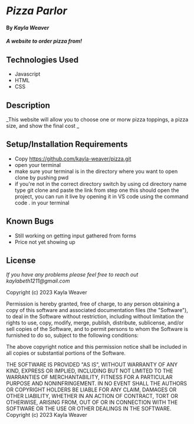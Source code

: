 # _Pizza Parlor_

#### By _**Kayla Weaver**_

#### _A website to order pizza from!_

## Technologies Used

* Javascript 
* HTML
* CSS 

## Description

_This website will allow you to choose one or morw pizza toppings, a pizza size, and show the final cost _

## Setup/Installation Requirements

* Copy https://github.com/kayla-weaver/pizza.git
* open your terminal
* make sure your terminal is in the directory where you want to open clone by pushing pwd
* if you're not in the correct directory switch by using cd directory name
type git clone and paste the link from step one
this should open the project, you can run it live by opening it in VS code using the command code . in your terminal

## Known Bugs

* Still working on getting input gathered from forms
* Price not yet showing up

## License

_If you have any problems please feel free to reach out kaylabeth1211@gmail.com_

Copyright (c) 2023 Kayla Weaver

Permission is hereby granted, free of charge, to any person obtaining a copy of this software and associated documentation files (the "Software"), to deal in the Software without restriction, including without limitation the rights to use, copy, modify, merge, publish, distribute, sublicense, and/or sell copies of the Software, and to permit persons to whom the Software is furnished to do so, subject to the following conditions:

The above copyright notice and this permission notice shall be included in all copies or substantial portions of the Software.

THE SOFTWARE IS PROVIDED "AS IS", WITHOUT WARRANTY OF ANY KIND, EXPRESS OR IMPLIED, INCLUDING BUT NOT LIMITED TO THE WARRANTIES OF MERCHANTABILITY, FITNESS FOR A PARTICULAR PURPOSE AND NONINFRINGEMENT. IN NO EVENT SHALL THE AUTHORS OR COPYRIGHT HOLDERS BE LIABLE FOR ANY CLAIM, DAMAGES OR OTHER LIABILITY, WHETHER IN AN ACTION OF CONTRACT, TORT OR OTHERWISE, ARISING FROM, OUT OF OR IN CONNECTION WITH THE SOFTWARE OR THE USE OR OTHER DEALINGS IN THE SOFTWARE. Copyright (c) 2023 Kayla Weaver
